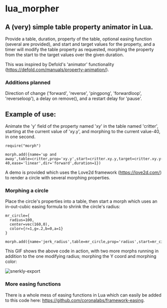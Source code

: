 # lua_morpher
## A (very) simple table property animator in Lua.

Provide a table, duration, property of the table, optional easing function (several are provided), and start and target values for the property, and a timer will modify the table property as requested, morphing the property from the start to the target values over the given duration.

This was inspired by Defold's 'animator' functionality (https://defold.com/manuals/property-animation/).


### Additions planned
Direction of change ('forward', 'reverse', 'pingpong', 'forwardloop', 'reverseloop'), a delay on remove(), and a restart delay for 'pause'.


## **Example of use:**

Animate the 'y' field of the property named 'xy' in the table named 'critter', starting at the current value of 'xy.y', and morphing to the current value-40, in one second.

```
require("morph")

morph.add({name='up and away',table=critter,prop='xy.y',start=critter.xy.y,target=critter.xy.y-40,ease='linear',dir='forward',duration=1})
```
A demo is provided which uses the Love2d framework (https://love2d.com/) to render a circle with several morphing properties.


### Morphing a circle

Place the circle's properties into a table, then start a morph which uses an in-out-cubic easing formula to shrink the circle's radius:

```
mr_circle={
  radius=100,
  center=vec(160,0),
  color={r=1,g=.2,b=0,a=1}
}

morph.add({name='jerk_radius',table=mr_circle,prop='radius',start=mr_circle.radius,target=10,ease='in_out_cubic',dir='forward',duration=2})
```

This GIF shows the above code in action, with two more morphs running in addition to the one modifying radius; morphing the Y coord and morphing color:

![snerkly-export](https://github.com/mooncalf/lua_morpher/assets/3858160/0f12b27b-4b86-434a-946f-e66436d49411)


### More easing functions

There is a whole mess of easing functions in Lua which can easily be added to this code here: https://github.com/coronalabs/framework-easing.


